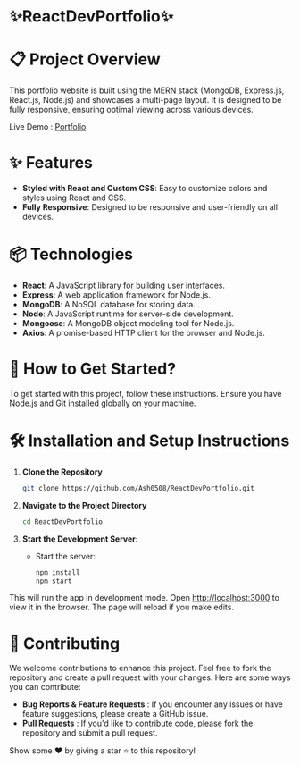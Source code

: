 # ✨ReactDevPortfolio✨

# 📋 Project Overview

This portfolio website is built using the MERN stack (MongoDB, Express.js, React.js, Node.js) and showcases a multi-page layout. It is designed to be fully responsive, ensuring optimal viewing across various devices.

Live Demo : [Portfolio](https://ankush-singh-portfolio.web.app/)


# ✨ Features

- **Styled with React and Custom CSS**: Easy to customize colors and styles using React and CSS.
- **Fully Responsive**: Designed to be responsive and user-friendly on all devices.

# 📦 Technologies

- **React**: A JavaScript library for building user interfaces.
- **Express**: A web application framework for Node.js.
- **MongoDB**: A NoSQL database for storing data.
- **Node**: A JavaScript runtime for server-side development.
- **Mongoose**: A MongoDB object modeling tool for Node.js.
- **Axios**: A promise-based HTTP client for the browser and Node.js.

# 🚀 How to Get Started?

To get started with this project, follow these instructions. Ensure you have Node.js and Git installed globally on your machine.

# 🛠 Installation and Setup Instructions

1. **Clone the Repository**
    ```sh
    git clone https://github.com/Ash0508/ReactDevPortfolio.git
    ```

2. **Navigate to the Project Directory**
    ```sh
    cd ReactDevPortfolio
    ```

3. **Start the Development Server:**
    - Start the server:
        ```sh
        npm install
        npm start
        ```



This will run the app in development mode. Open [http://localhost:3000](http://localhost:3000) to view it in the browser. The page will reload if you make edits.

# 🤝 Contributing

We welcome contributions to enhance this project. Feel free to fork the repository and create a pull request with your changes. Here are some ways you can contribute:


- **Bug Reports & Feature Requests** : If you encounter any issues or have feature suggestions, please create a GitHub issue.
- **Pull Requests** : If you'd like to contribute code, please fork the repository and submit a pull request.

Show some ❤️ by giving a star ⭐ to this repository!
